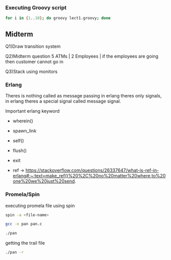 <!-- Bash Script for running a particular file n times -->

### Executing Groovy script

```bash
for i in {1..10}; do groovy lect1.groovy; done
```

## Midterm

Q1)Draw transition system

Q2)Midterm question
5 ATMs | 2 Employees | if the employees are going then customer cannot go in

Q3)Stack using monitors

### Erlang

Theres is nothing called as message passing in erlang theres only signals, in erlang
theres a special signal called message signal.

Important erlang keyword

- wherein()

- spawn_link

- self()

- flush()

- exit

- ref -> https://stackoverflow.com/questions/26337647/what-is-ref-in-erlang#:~:text=make_ref()%20%2C%20no%20matter%20where,to%20one%20we%20just%20send.

### Promela/Spin

executing promela file using spin

```bash
spin -a <file-name>
```

```bash
gcc -o pan pan.c
```

```bash
./pan
```

getting the trail file

```bash
./pan -r
```
